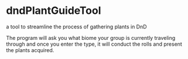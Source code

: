 # dndPlantGuideTool
a tool to streamline the process of gathering plants in DnD

The program will ask you what biome your group is currently traveling through and once you enter the type, it will conduct the rolls and present the plants acquired.
